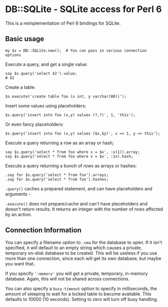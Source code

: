 DB::SQLite - SQLite access for Perl 6
=====================================

This is a reimplementation of Perl 6 bindings for SQLite.

Basic usage
-----------

```perl6
my $s = DB::SQLite.new();  # You can pass in various connection options
```

Execute a query, and get a single value:
```perl6
say $s.query('select 42').value;
# 42
```

Create a table:
```perl6
$s.execute('create table foo (x int, y varchar(80))');
```

Insert some values using placeholders:
```perl6
$s.query('insert into foo (x,y) values (?,?)', 1, 'this');
```

Or even fancy placeholders:
```perl6
$s.query('insert into foo (x,y) values ($x,$y)', x => 1, y => this');
```

Execute a query returning a row as an array or hash;
```perl6
say $s.query('select * from foo where x = $x', :x(1)).array;
say $s.query('select * from foo where x = $x', :1x).hash;
```

Execute a query returning a bunch of rows as arrays or hashes:

```perl6
.say for $s.query('select * from foo').arrays;
.say for $s.query('select * from foo').hashes;
```

`.query()` caches a prepared statement, and can have placeholders and
arguments -

`.execute()` does not prepare/cache and can't have placeholders and
doesn't return results.  It returns an integer with the number of rows
affected by an action.

Connection Information
----------------------

You can specify a filename option to `.new` for the database to open.
If it isn't specified, it will default to an empty string which causes
a private, temporary on-disk database to be created.  This will be
useless if you use more than one connection, since each will get its
own database, but maybe you want that..

If you specify `':memory'` you will get a private, temporary,
in-memory database.  Again, this will not be shared across
connections.

You can also specify a `busy-timeout` option to specify in
milliseconds, the amount of sleeping to wait for a locked table to
become available.  This defaults to 10000 (10 seconds).  Setting to
zero will turn off busy handling.

